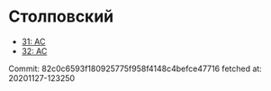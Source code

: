# Столповский
- [31: AC](31.md)
- [32: AC](32.md)

Commit: 82c0c6593f180925775f958f4148c4befce47716
 fetched at: 20201127-123250
